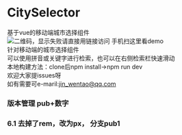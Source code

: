 # CitySelector
基于vue的移动端城市选择组件</br>
 ![二维码，显示失败请直接用链接访问](https://github.com/jwentao/CitySelector/blob/master/img/CitySelector.png)
 手机扫这里看demo
 <br/>
 针对移动端的城市选择组件<br/>
 可以使用拼音或关键字进行检索，也可以在右侧检索栏快速滑动</br>
 本地构建方法：clone后npm install->npm run dev<br/>
 欢迎大家提issues呀<br/>
 如有需要可e-maril:jin_wentao@qq.com

### 版本管理 pub+数字
### 6.1 去掉了rem，改为px， 分支pub1
